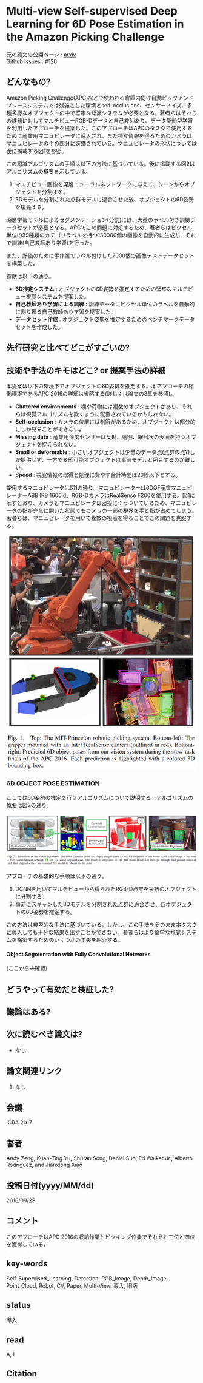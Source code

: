 # Multi-view Self-supervised Deep Learning for 6D Pose Estimation in the Amazon Picking Challenge

元の論文の公開ページ : [arxiv](https://arxiv.org/abs/1609.09475)  
Github Issues : [#120](https://github.com/Obarads/obarads.github.io/issues/120)

## どんなもの?
Amazon Picking Challenge(APC)などで使われる倉庫内向け自動ピックアンドプレースシステムでは残雑とした環境とself-occlusions、センサーノイズ、多種多様なオブジェクトの中で堅牢な認識システムが必要となる。著者らはそれらの課題に対してマルチビューRGB-Dデータと自己教師あり、データ駆動型学習を利用したアプローチを提案した。このアプローチはAPCのタスクで使用するために産業用マニュピレータに導入され、また視覚情報を得るためのカメラはマニュピレータの手の部分に装備されている。マニュピレータの形状については後に掲載する図1を参照。

この認識アルゴリズムの手順は以下の方法に基づいている。後に掲載する図2はアルゴリズムの概要を示している。

1. マルチビュー画像を深層ニューラルネットワークに与えて、シーンからオブジェクトを分割する。
2. 3Dモデルを分割された点群モデルに適合させた後、オブジェクトの6D姿勢を復元する。

深層学習モデルによるセグメンテーション(分割)には、大量のラベル付き訓練データセットが必要となる。APCでこの問題に対処するため、著者らはピクセル単位の39種類のカテゴリラベルを持つ130000個の画像を自動的に生成し、それで訓練(自己教師あり学習)を行った。

また、評価のために手作業でラベル付けした7000個の画像テストデータセットを構築した。

貢献は以下の通り。

- **6D推定システム** : オブジェクトの6D姿勢を推定するための堅牢なマルチビュー視覚システムを提案した。
- **自己教師あり学習による訓練** : 訓練データにピクセル単位のラベルを自動的に割り振る自己教師あり学習を提案した。
- **データセット作成** : オブジェクト姿勢を推定するためのベンチマークデータセットを作成した。

## 先行研究と比べてどこがすごいの?

## 技術や手法のキモはどこ? or 提案手法の詳細
本提案は以下の環境下でオブジェクトの6D姿勢を推定する。本アプローチの稼働環境であるAPC 2016の詳細は省略する(詳しくは論文の3章を参照)。

- **Cluttered environments** : 棚や荷物には複数のオブジェクトがあり、それらは視覚アルゴリズムを欺くように配置されているかもしれない。
- **Self-occlusion** : カメラの位置には制限があるため、オブジェクトは部分的にしか見ることができない。
- **Missing data** : 産業用深度センサーは反射、透明、網目状の表面を持つオブジェクトを捉えられない。
- **Small or deformable** : 小さいオブジェクトは少量のデータ点(点群の点?)しか提供せず、一方で変形可能オブジェクトは事前モデルと照合するのが難しい。
- **Speed** : 視覚情報の取得と処理に費やす合計時間は20秒以下とする。

使用するマニュピレータは図1の通り。マニュピレーターは6DOF産業マニュピレーターABB IRB 1600id、RGB-DカメラはRealSense F200を使用する。図1に示すとおり、カメラとマニュピレータは密接にくっついているため、マニュピレータの指が完全に開いた状態でもカメラの一部の視界を手と指が占めてしまう。著者らは、マニュピレータを用いて複数の視点を得ることでこの問題を克服する。

![fig1](img/MSDLf6PEitAPC/fig1.png)

### 6D OBJECT POSE ESTIMATION
ここでは6D姿勢の推定を行うアルゴリズムについて説明する。アルゴリズムの概要は図2の通り。

![fig2](img/MSDLf6PEitAPC/fig2.png)

アプローチの基礎的な手順は以下の通り。

1. DCNNを用いてマルチビューから得られたRGB-D点群を複数のオブジェクトに分割する。
2. 事前にスキャンした3Dモデルを分割された点群に適合させ、各オブジェクトの6D姿勢を推定する。

この方法は典型的な手法に基づいている。しかし、この手法をそのまま本タスクに導入しても十分な結果を出すことができない。著者らはより堅牢な視覚システムを構築するためのいくつかの工夫を紹介する。

#### Object Segmentation with Fully Convolutional Networks
(ここから未確認)

## どうやって有効だと検証した?


## 議論はある?

## 次に読むべき論文は?
- なし

## 論文関連リンク
1. なし

## 会議
ICRA 2017

## 著者
Andy Zeng, Kuan-Ting Yu, Shuran Song, Daniel Suo, Ed Walker Jr., Alberto Rodriguez, and Jianxiong Xiao

## 投稿日付(yyyy/MM/dd)
2016/09/29

## コメント
このアプローチはAPC 2016の収納作業とピッキング作業でそれぞれ三位と四位を獲得している。

## key-words
Self-Supervised_Learning, Detection, RGB_Image, Depth_Image, Point_Cloud, Robot, CV, Paper, Multi-View, 導入, 旧版

## status
導入

## read
A, I

## Citation
